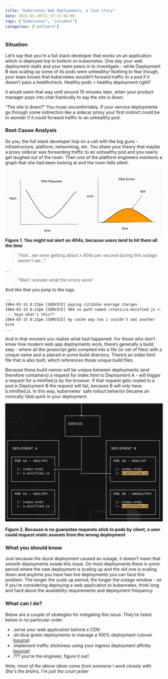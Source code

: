 ```yaml
---
title: "Kubernetes Web Deployments, a love story"
date: 2021-03-30T21:37:13-04:00
tags: ["kubernetes", "incident"]
categories: ["software"]
---
```


### Situation

Let’s say that you’re a full stack developer that works on an application which is deployed top to bottom on kubernetes. One day your web deployment stalls and your team peers in to investigate - while Deployment B was scaling up some of its pods were unhealthy! Nothing to fear though, your team knows that kubernetes wouldn’t forward traffic to a pod if it doesn’t pass a healthcheck. Healthy pods = healthy deployment right?

It would seem that way until around 10 minutes later, when your product manager pops into chat frantically to say the site is down.

“The site is down?” You muse uncomfortably. If your service deployments go through some indirection like a sidecar proxy your first instinct could be to wonder if it could forward traffic to an unhealthy pod.

### Root Cause Analysis

So you, the full stack developer hop on a call with the big guns - infrastructure, platform, networking, etc. You share your theory that maybe a proxy sidecar was forwarding traffic to an unhealthy pod and you nearly get laughed out of the room. Then one of the platform engineers mentions a graph that she had been looking at and the room falls silent:

![Seeing an uptick in 404s](/img/k8s-web-graph.png)
**Figure 1. You might not alert on 404s, because users tend to hit them all the time**

> "Huh...we were getting about x 404s per second during this outage weren't we..."

...

> "Well I wonder what the errors were"

And like that you jump to the logs.
```
...
1964-03-15 8:23pm [SERVICE] paying citibike overage charges
1964-03-15 8:23pm [SERVICE] 404 no path named /static/a.minified.js <---- heyo what's this??
1964-03-15 8:23pm [SERVICE] my cache way too i couldn't eat another bite
...
```

And in that moment you realize what had happened. For those who don’t know how modern web app deployments work, there’s generally a build step - where all the javascript gets compiled into a file (or set of files) with a unique name and is placed in some build directory. There’s an index.html file that is also built, which references those unique build files.

Because these build names will be unique between deployments (and therefore containers) a request for index.html to Deployment A - will trigger a request for a.minified.js by the browser. If that request gets routed to a pod in Deployment B the request will fail, because B will only have b.minified.js. In this way, kubernetes' safe rollout behavior became an ironically fatal quirk in your deployment.

![The issue with two live deployments](/img/k8s-web-ascii.png)

**Figure 2. Because is no guarantee requests stick to pods by client, a user could request static assests from the wrong deployment**

### What you should know

Just because the stuck deployment caused an outage, it doesn’t mean that smooth deployments evade this issue. On most deployments there is some period where the new deployment is scaling up and the old one is scaling down and anytime you have two live deployments you can face this problem. The longer the scale up period; the longer the outage window - so if you’re considering deploying a web application to kubernetes, think long and hard about the availability requirements and deployment frequency.

### What can I do?

Below are a couple of strategies for mitigating this issue. They're listed below in no particular order:

 - .serve your web application behind a CDN
 - .do blue green deployments to manage a 100% deployment cutover ([source](https://kubernetes.io/blog/2018/04/30/zero-downtime-deployment-kubernetes-jenkins/))
 - .implement traffic stickiness using your ingress deployment affinity ([source](https://kubernetes.github.io/ingress-nginx/examples/affinity/cookie/))
 - .??? you're the engineer, figure it out!

_Note, most of the above ideas came from someone I work closely with. She's the brains, I'm just the court jester_
